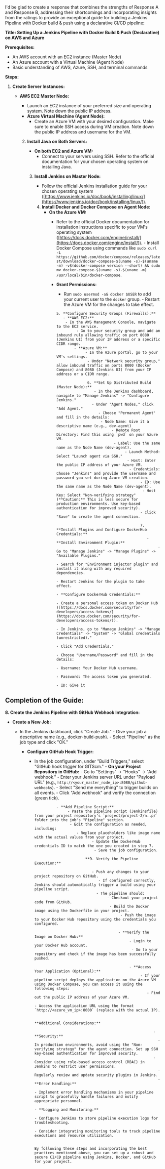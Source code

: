 I'd be glad to create a response that combines the strengths of Response A and Response B, addressing their shortcomings and incorporating insights from the ratings to provide an exceptional guide for building a Jenkins Pipeline with Docker build & push using a declarative CI/CD pipeline:

**Title: Setting Up a Jenkins Pipeline with Docker Build & Push (Declarative) on AWS and Azure**

**Prerequisites:**

- An AWS account with an EC2 instance (Master Node)
- An Azure account with a Virtual Machine (Agent Node)
- Basic understanding of AWS, Azure, SSH, and terminal commands

**Steps:**

1. **Create Server Instances:**
   - **AWS EC2 Master Node:**
        - Launch an EC2 instance of your preferred size and operating system. Note down the public IP address.
	   - **Azure Virtual Machine (Agent Node):**
	        - Create an Azure VM with your desired configuration. Make sure to enable SSH access during VM creation. Note down the public IP address and username for the VM.

		2. **Install Java on Both Servers:**
		   - **On both EC2 and Azure VM:**
		        - Connect to your servers using SSH. Refer to the official documentation for your chosen operating system on installing Java.

			3. **Install Jenkins on Master Node:**
			   - Follow the official Jenkins installation guide for your chosen operating system ([https://www.jenkins.io/doc/book/installing/linux/](https://www.jenkins.io/doc/book/installing/linux/)).

			   4. **Install Docker and Docker Compose on Agent Node:**
			      - **On the Azure VM:**
			           - Refer to the official Docker documentation for installation instructions specific to your VM's operating system ([https://docs.docker.com/engine/install/](https://docs.docker.com/engine/install/)).
				        - Install Docker Compose using commands like `sudo curl -L https://github.com/docker/compose/releases/latest/download/docker-compose-$(uname -s)-$(uname -m) -v$(docker-compose version --short) && sudo mv docker-compose-$(uname -s)-$(uname -m) /usr/local/bin/docker-compose`.
					   - **Grant Permissions:**
					        - Run `sudo usermod -aG docker $USER` to add your current user to the `docker` group.
						     - Restart the Azure VM for the changes to take effect.

						     5. **Configure Security Groups (Firewalls):**
						        - **AWS EC2:**
							     - In the AWS Management Console, navigate to the EC2 service.
							          - Go to your security group and add an inbound rule allowing traffic on port 8080 (Jenkins UI) from your IP address or a specific CIDR range.
								     - **Azure VM:**
								          - In the Azure portal, go to your VM's settings.
									       - Under "Network security group," allow inbound traffic on ports 8000 (Docker Compose) and 8080 (Jenkins UI) from your IP address or a CIDR range.

									       6. **Set Up Distributed Build (Master Node):**
									          - In the Jenkins dashboard, navigate to "Manage Jenkins" -> "Configure Jenkins."
										     - Under "Agent Nodes," click "Add Agent."
										        - Choose "Permanent Agent" and fill in the details:
											     - Node Name: Give it a descriptive name (e.g., dev-agent)
											          - Remote Root Directory: Find this using `pwd` on your Azure VM.
												       - Label: Use the same name as the Node Name (dev-agent).
												            - Launch Method: Select "Launch agent via SSH."
													         - Host: Enter the public IP address of your Azure VM.
														      - Credentials: Choose "Jenkins" and provide the username and password you set during Azure VM creation.
														           - ID: Use the same name as the Node Name (dev-agent).
															        - Host Key: Select "Non-verifying strategy" (**Caution:** This is less secure for production environments. Use key-based authentication for improved security).
																   - Click "Save" to create the agent connection.

																   7. **Install Plugins and Configure DockerHub Credentials:**
																      - **Install Environment Plugin:**
																           - Go to "Manage Jenkins" -> "Manage Plugins" -> "Available Plugins."
																	        - Search for "Environment injector plugin" and install it along with any required dependencies.
																		     - Restart Jenkins for the plugin to take effect.
																		        - **Configure DockerHub Credentials:**
																			     - Create a personal access token on Docker Hub ([https://docs.docker.com/security/for-developers/access-tokens/](https://docs.docker.com/security/for-developers/access-tokens/)).
																			          - In Jenkins, go to "Manage Jenkins" -> "Manage Credentials" -> "System" -> "Global credentials (unrestricted)."
																				       - Click "Add Credentials."
																				            - Choose "Username/Password" and fill in the details:
																					           - Username: Your Docker Hub username.
																						          - Password: The access token you generated.
																							         - ID: Give it
## Completion of the Guide:

**8. Create the Jenkins Pipeline with GitHub Webhook Integration:**

   - **Create a New Job:**
        - In the Jenkins dashboard, click "Create Job."
	     - Give your job a descriptive name (e.g., docker-build-push).
	          - Select "Pipeline" as the job type and click "OK."

		     - **Configure GitHub Hook Trigger:**
		          - In the job configuration, under "Build Triggers," select "GitHub hook trigger for GITScm."
			       - **On your Project Repository in GitHub:**
			              - Go to "Settings" -> "Hooks" -> "Add webhook."
				             - Enter your Jenkins server URL under "Payload URL" (e.g., `http://<your_master_node_ip>:8080/github-webhooks`).
					            - Select "Send me everything" to trigger builds on all events.
						           - Click "Add webhook" and verify the connection (green tick).

							      - **Add Pipeline Script:**
							           - Paste the pipeline script (Jenkinsfile) from your project repository's `project/project-2/n..p/` folder into the job's "Pipeline" section.
								        - Edit the configuration as needed, including:
									       - Replace placeholders like image name with the actual values from your project.
									              - Update the DockerHub credentials ID to match the one you created in step 7.
										           - Save the job configuration.

											   **9. Verify the Pipeline Execution:**

											      - Push any changes to your project repository on GitHub.
											         - If configured correctly, Jenkins should automatically trigger a build using your pipeline script.
												    - The pipeline should:
												         - Checkout your project code from GitHub.
													      - Build the Docker image using the Dockerfile in your project.
													           - Push the image to your Docker Hub repository using the credentials you configured.

														      - **Verify the Image on Docker Hub:**
														           - Login to your Docker Hub account.
															        - Go to your repository and check if the image has been successfully pushed.

																   - **Access Your Application (Optional):**
																        - If your pipeline script deploys the application on the Azure VM using Docker Compose, you can access it using the following steps:
																	       - Find out the public IP address of your Azure VM.
																	              - Access the application URL using the format `http://<azure_vm_ip>:8000` (replace with the actual IP).

																		      **Additional Considerations:**

																		      - **Security:**
																		        - In production environments, avoid using the "Non-verifying strategy" for the agent connection. Set up SSH key-based authentication for improved security.
																			  - Consider using role-based access control (RBAC) in Jenkins to restrict user permissions.
																			    - Regularly review and update security plugins in Jenkins.
																			    - **Error Handling:**
																			      - Implement error handling mechanisms in your pipeline script to gracefully handle failures and notify appropriate personnel.
																			      - **Logging and Monitoring:**
																			        - Configure Jenkins to store pipeline execution logs for troubleshooting.
																				  - Consider integrating monitoring tools to track pipeline executions and resource utilization.

																				  By following these steps and incorporating the best practices mentioned above, you can set up a robust and secure CI/CD pipeline using Jenkins, Docker, and GitHub for your project.

